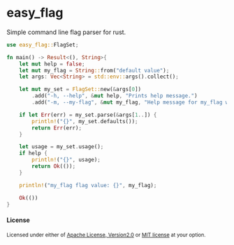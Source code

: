 easy_flag
=========

Simple command line flag parser for rust.

```rust
use easy_flag::FlagSet;

fn main() -> Result<(), String>{
    let mut help = false;
    let mut my_flag = String::from("default value");
    let args: Vec<String> = std::env::args().collect();

    let mut my_set = FlagSet::new(&args[0])
        .add("-h, --help", &mut help, "Prints help message.")
        .add("-m, --my-flag", &mut my_flag, "Help message for my_flag with string `value`");

    if let Err(err) = my_set.parse(&args[1..]) {
        println!("{}", my_set.defaults());
        return Err(err);
    }

    let usage = my_set.usage();
    if help {
        println!("{}", usage);
        return Ok(());
    }

    println!("my_flag flag value: {}", my_flag);

    Ok(())
}
```
#### License

<sup>
Licensed under either of <a href="LICENSE-APACHE">Apache License, Version2.0</a> 
or <a href="LICENSE-MIT">MIT license</a> at your option.
</sup>
